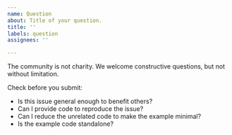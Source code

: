 ```yaml
---
name: Question
about: Title of your question.
title: ''
labels: question
assignees: ''

---
```


The community is not charity. We welcome constructive questions, but not without limitation.

Check before you submit:

- Is this issue general enough to benefit others?
- Can I provide code to reproduce the issue?
- Can I reduce the unrelated code to make the example minimal?
- Is the example code standalone?
